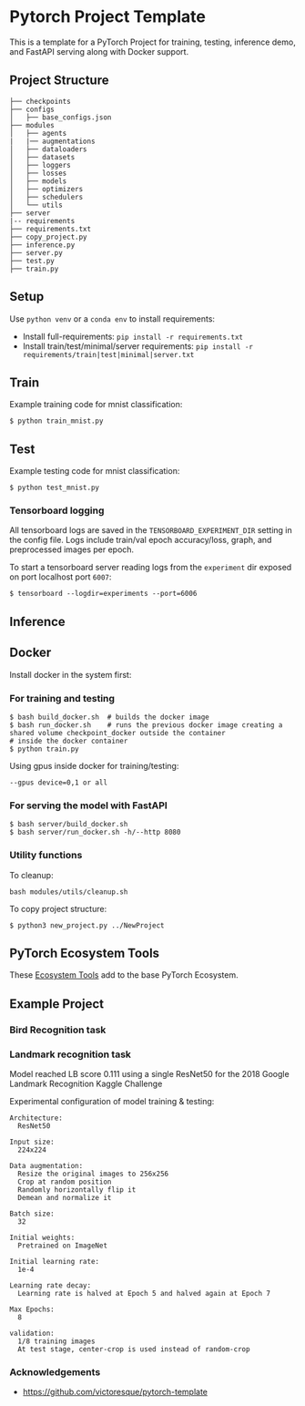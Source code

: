 # Pytorch Project Template

This is a template for a PyTorch Project for training, testing, inference demo, and FastAPI serving along with Docker support.

## Project Structure

    ├── checkpoints
    ├── configs
    │   ├── base_configs.json
    ├── modules
    │   ├── agents
    |   |── augmentations
    │   ├── dataloaders
    │   ├── datasets
    │   ├── loggers
    │   ├── losses
    │   ├── models
    │   ├── optimizers
    │   ├── schedulers
    │   └── utils
    ├── server
    |-- requirements
    ├── requirements.txt
    ├── copy_project.py
    ├── inference.py
    ├── server.py
    ├── test.py
    ├── train.py

## Setup

Use `python venv` or a `conda env` to install requirements:

-   Install full-requirements: `pip install -r requirements.txt`
-   Install train/test/minimal/server requirements: `pip install -r requirements/train|test|minimal|server.txt`

## Train

Example training code for mnist classification:

```shell
$ python train_mnist.py
```

## Test

Example testing code for mnist classification:

```shell
$ python test_mnist.py
```

### Tensorboard logging

All tensorboard logs are saved in the `TENSORBOARD_EXPERIMENT_DIR` setting in the config file. Logs include train/val epoch accuracy/loss, graph, and preprocessed images per epoch.

To start a tensorboard server reading logs from the `experiment` dir exposed on port localhost port `6007`:

```shell
$ tensorboard --logdir=experiments --port=6006
```

## Inference

## Docker

Install docker in the system first:

### For training and testing

```shell
$ bash build_docker.sh  # builds the docker image
$ bash run_docker.sh    # runs the previous docker image creating a shared volume checkpoint_docker outside the container
# inside the docker container
$ python train.py
```

Using gpus inside docker for training/testing:

`--gpus device=0,1 or all`

### For serving the model with FastAPI

```shell
$ bash server/build_docker.sh
$ bash server/run_docker.sh -h/--http 8080
```

### Utility functions

To cleanup:

    bash modules/utils/cleanup.sh

To copy project structure:

    $ python3 new_project.py ../NewProject

## PyTorch Ecosystem Tools

These [Ecosystem Tools](https://pytorch.org/ecosystem/) add to the base PyTorch Ecosystem.

## Example Project

### Bird Recognition task

### Landmark recognition task

Model reached LB score 0.111 using a single ResNet50 for the 2018 Google Landmark Recognition Kaggle Challenge

Experimental configuration of model training & testing:

    Architecture:
      ResNet50

    Input size:
      224x224

    Data augmentation:
      Resize the original images to 256x256
      Crop at random position
      Randomly horizontally flip it
      Demean and normalize it

    Batch size:
      32

    Initial weights:
      Pretrained on ImageNet

    Initial learning rate:
      1e-4

    Learning rate decay:
      Learning rate is halved at Epoch 5 and halved again at Epoch 7

    Max Epochs:
      8

    validation:
      1/8 training images
      At test stage, center-crop is used instead of random-crop

### Acknowledgements

-   https://github.com/victoresque/pytorch-template
